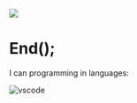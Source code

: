 ![](https://raw.githubusercontent.com/rodrigograca31/rodrigograca31/master/matrix.svg)
# End();
I can programming in languages:

<img src="https://imgur.com/AAOXuiT.png" alt="vscode"/> 





